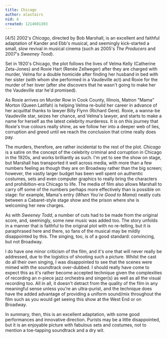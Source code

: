 ```yaml
---
title: Chicago
author: alastairs
nid: 4
created: 1214601303
---
```

[4/5]
2002's <i>Chicago</i>, directed by Bob Marshall, is an excellent and faithful adaptation of Kander and Ebb's musical, and seemingly kick-started a small, slow revival in musical cinema (such as 2005's <i>The Producers</i> and 2007's <i>Sweeney Tood</i>).

Set in 1920's Chicago, the plot follows the lives of Velma Kelly (Catherine Zeta-Jones) and Roxie Hart (Renée Zellweger) after they are charged with murder, Velma for a double homicide after finding her husband in bed with her sister (with whom she performed in a Vaudeville act) and Roxie for the murder of her lover (after she discovers that he wasn't going to make her the Vaudeville star he'd promised).
<!--break-->
As Roxie arrives on Murder Row in Cook County, Illinois, Matron "Mama" Morton (Queen Latifah) is helping Velma re-build her career in advance of her acquittal thanks to lawyer Billy Flynn (Richard Gere).  Roxie, a wanna-be Vaudeville star, seizes her chance, and Velma's lawyer, and starts to make a name for herself as the latest celebrity murderess.  It is on this journey that Roxie's true colours really shine, as we follow her into a deeper web of lies, corruption and greed until we reach the conclusion that crime really does pay.  

The murders, therefore, are rather incidental to the rest of the plot.  <i>Chicago</i> is a satire on the concept of the celebrity criminal and corruption in Chicago in the 1920s, and works brilliantly as such.  I'm yet to see the show on stage, but Marshall has transported it well across media, with more than a few numbers feeling as though they are on Broadway rather than the big screen; however, the vastly larger budget has been well spent on authentic costumes, sets and even computer graphics to really bring the characters and prohibition-era Chicago to life.  The media of film also allows Marshall to carry off some of the numbers perhaps more effectively than is possible on stage: for example, Mama's entry (<i>When You're Good to Mama</i>) neatly cuts between a Cabaret-style stage show and the prison where she is welcoming her new charges.  

As with <i>Sweeney Todd</i>, a number of cuts had to be made from the original score, and, seemingly, some new music was added too.  The story unfolds in a manner that is faithful to the original plot with no re-telling, but it is paraphrased here and there, so fans of the musical may be mildly disappointed by this.  The singing, too, is of a good standard: convincing, but not Broadway.  

I do have one minor criticism of the film, and it's one that will never really be addressed, due to the logistics of shooting such a picture.  Whilst the cast do all their own singing, I was disappointed to see that the scenes were mimed with the soundtrack over-dubbed.  I should really have come to expect this as it's rather become accepted technique given the complexities of recording an <i>n</i>-piece jazz orchestra and singer(s) as well as all the visual recording too.  All in all, it doesn't detract from the quality of the film in any meaningful sense unless you're an ultra-purist, and the technique does have the added advantage of providing a uniform sound/mix throughout the film such as you would get seeing this show at the West End or on Broadway.  

In summary, then, this is an excellent adaptation, with some good performances and innovative direction.  Purists may be a little disappointed, but it is an enjoyable picture with fabulous sets and costumes, not to mention a toe-tapping soundtrack and a dry wit.
